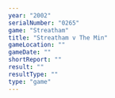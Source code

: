 ```yaml
---
year: "2002"
serialNumber: "0265" 
game: "Streatham"
title: "Streatham v The Min"
gameLocation: ""
gameDate: ""
shortReport: ""
result: ""
resultType: ""
type: "game"
---
```

